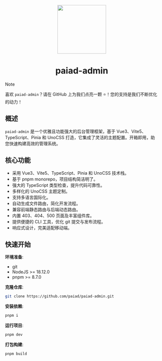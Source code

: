 <div align="center">

  <img src="https://paiad.online/sunflower.png" width="160" />

  <h1>paiad-admin</h1>

</div>

> [!note]
> 喜欢 `paiad-admin`？请在 GitHub 上为我们点亮一颗 ⭐️！您的支持是我们不断优化的动力！

## 概述

`paiad-admin` 是一个优雅且功能强大的后台管理框架，基于 Vue3、Vite5、TypeScript、Pinia 和 UnoCSS 打造，它集成了灵活的主题配置。开箱即用，助您快速构建高效的管理系统。

## 核心功能

- 采用 Vue3、Vite5、TypeScript、Pinia 和 UnoCSS 技术栈。
- 基于 pnpm monorepo，项目结构简洁明了。
- 强大的 TypeScript 类型检查，提升代码可靠性。
- 多样化的 UnoCSS 主题定制。
- 支持多语言国际化。
- 自动生成文件路由，简化开发流程。
- 兼容前端静态路由与后端动态路由。
- 内置 403、404、500 页面及丰富组件库。
- 提供便捷的 CLI 工具，优化 git 提交与发布流程。
- 响应式设计，完美适配移动端。

## 快速开始

**环境准备**:
- git
- NodeJS >= 18.12.0
- pnpm >= 8.7.0

**克隆仓库**:
```bash
git clone https://github.com/paiad/paiad-admin.git
```

**安装依赖**:
```bash
pnpm i
```

**运行项目**:
```bash
pnpm dev
```

**打包构建**:
```bash
pnpm build
```
